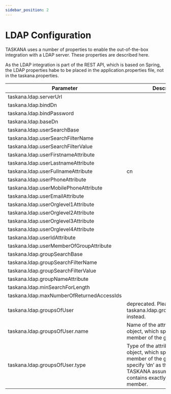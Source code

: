 ```yaml
---
sidebar_position: 2
---
```


# LDAP Configuration
TASKANA uses a number of properties to enable the out-of-the-box integration with a LDAP server. These properties are described here.

As the LDAP integration is part of the REST API, which is based on Spring, the LDAP properties habe to be placed in the application.properties file, not in the taskana.properties.

|Parameter                        |Description                                              |Sample Value          |Optional|
|---------------------------------|---------------------------------------------------------|----------------------|--------|               
|taskana.ldap.serverUrl                   |                                                     |ldap://localhost:10389
|taskana.ldap.bindDn                      ||uid=admin
|taskana.ldap.bindPassword                ||secret
|taskana.ldap.baseDn                      ||ou=Test,O=TASKANA
|taskana.ldap.userSearchBase              ||cn=users
|taskana.ldap.userSearchFilterName        ||objectclass
|taskana.ldap.userSearchFilterValue       ||person
|taskana.ldap.userFirstnameAttribute      ||givenName
|taskana.ldap.userLastnameAttribute       ||sn
|taskana.ldap.userFullnameAttribute       |cn
|taskana.ldap.userPhoneAttribute          ||phoneNumber
|taskana.ldap.userMobilePhoneAttribute    ||mobileNumber
|taskana.ldap.userEmailAttribute          ||email
|taskana.ldap.userOrglevel1Attribute      ||orgLevel1
|taskana.ldap.userOrglevel2Attribute      ||orgLevel2
|taskana.ldap.userOrglevel3Attribute      ||orgLevel3
|taskana.ldap.userOrglevel4Attribute      ||orgLevel4
|taskana.ldap.userIdAttribute             ||uid
|taskana.ldap.userMemberOfGroupAttribute  ||memberOf
|taskana.ldap.groupSearchBase             |
|taskana.ldap.groupSearchFilterName       ||objectclass
|taskana.ldap.groupSearchFilterValue      ||groupOfUniqueNames|
|taskana.ldap.groupNameAttribute          ||cn
|taskana.ldap.minSearchForLength          ||3|true
|taskana.ldap.maxNumberOfReturnedAccessIds||50|true
|taskana.ldap.groupsOfUser                 |deprecated. Please use taskana.ldap.groupsOfUser.name instead.   |uniquemember|true
|taskana.ldap.groupsOfUser.name            |Name of the attribute in a group object, which specifies the member of the group.                   |uniquemember|true
|taskana.ldap.groupsOfUser.type            |Type of the attribute in a group object, which specifies the member of the group.If you specify ‘dn’ as the type, TASKANA assumes that this field contains exactly the full dn of the member.|dn|true
